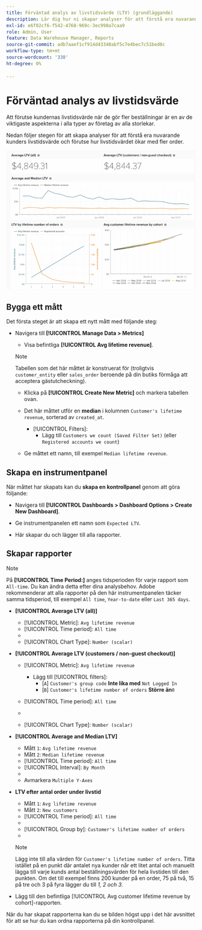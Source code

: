 ```yaml
---
title: Förväntad analys av livstidsvärde (LTV) (grundläggande)
description: Lär dig hur ni skapar analyser för att förstå era nuvarande kunders livstidsvärde och prognostiserar hur livstidsvärdet ökar med fler order.
exl-id: e6f02cf6-f542-4768-969c-3ec998a7caa9
role: Admin, User
feature: Data Warehouse Manager, Reports
source-git-commit: adb7aaef1cf914d43348abf5c7e4bec7c51bed0c
workflow-type: tm+mt
source-wordcount: '338'
ht-degree: 0%

---
```


# Förväntad analys av livstidsvärde

Att förutse kundernas livstidsvärde när de gör fler beställningar är en av de viktigaste aspekterna i alla typer av företag av alla storlekar.

Nedan följer stegen för att skapa analyser för att förstå era nuvarande kunders livstidsvärde och förutse hur livstidsvärdet ökar med fler order.

![förväntat livstidsvärde](../../assets/expected_ltv_720.png)

## Bygga ett mått

Det första steget är att skapa ett nytt mått med följande steg:
* Navigera till **[!UICONTROL Manage Data > Metrics]**
   * Visa befintliga **[!UICONTROL Avg lifetime revenue]**.

  >[!NOTE]
  >
  >Tabellen som det här måttet är konstruerat för (troligtvis `customer_entity` eller `sales_order` beroende på din butiks förmåga att acceptera gästutcheckning).

   * Klicka på **[!UICONTROL Create New Metric]** och markera tabellen ovan.
   * Det här måttet utför en **median** i kolumnen `Customer's lifetime revenue`, sorterad av `created_at`.
      * [!UICONTROL Filters]:
         * Lägg till `Customers we count (Saved Filter Set)` (eller `Registered accounts we count`)

   * Ge måttet ett namn, till exempel `Median lifetime revenue`.

## Skapa en instrumentpanel

När måttet har skapats kan du **skapa en kontrollpanel** genom att göra följande:
* Navigera till **[!UICONTROL Dashboards > Dashboard Options > Create New Dashboard]**.
* Ge instrumentpanelen ett namn som `Expected LTV`.

* Här skapar du och lägger till alla rapporter.

## Skapar rapporter

>[!NOTE]
>
>På **[!UICONTROL Time Period:]** anges tidsperioden för varje rapport som `All-time`. Du kan ändra detta efter dina analysbehov. Adobe rekommenderar att alla rapporter på den här instrumentpanelen täcker samma tidsperiod, till exempel `All time`, `Year-to-date` eller `Last 365 days`.

* **[!UICONTROL Average LTV (all)]**
   * [!UICONTROL Metric]: `Avg lifetime revenue`
   * [!UICONTROL Time period]: `All time`
   * 
     [!UICONTROL-intervall]: `None`
   * [!UICONTROL Chart Type]: `Number (scalar)`

* **[!UICONTROL Average LTV (customers / non-guest checkout)]**
   * [!UICONTROL Metric]: `Avg lifetime revenue`
      * Lägg till [!UICONTROL filters]:
         * [`A`] `Customer's group code` **Inte lika med** `Not Logged In`
         * [`B`] `Customer's lifetime number of orders` **Större än**`0`

   * [!UICONTROL Time period]: `All time`
   * 
     [!UICONTROL-intervall]: `None`
   * [!UICONTROL Chart Type]: `Number (scalar)`

* **[!UICONTROL Average and Median LTV]**
   * Mått `1`: `Avg lifetime revenue`
   * Mått `2`: `Median lifetime revenue`
   * [!UICONTROL Time period]: `All time`
   * [!UICONTROL Interval]: `By Month`
   * 
     [!UICONTROL-diagramtyp]: `Line`
   * Avmarkera `Multiple Y-Axes`

* **LTV efter antal order under livstid**
   * Mått `1`: `Avg lifetime revenue`
   * Mått `2`: `New customers`
   * [!UICONTROL Time period]: `All time`
   * 
     [!UICONTROL-intervall]: `None`
   * [!UICONTROL Group by]: `Customer's lifetime number of orders`
   * 
     [!UICONTROL-diagramtyp]: `Line`

  >[!NOTE]
  >
  >Lägg inte till alla värden för `Customer's lifetime number of orders`. Titta istället på en punkt där antalet nya kunder når ett litet antal och manuellt lägga till varje kunds antal beställningsvärden för hela livstiden till den punkten. Om det till exempel finns 200 kunder på en order, 75 på två, 15 på tre och 3 på fyra lägger du till *1, 2 och 3*.

* Lägg till den befintliga [!UICONTROL Avg customer lifetime revenue by cohort]-rapporten.

När du har skapat rapporterna kan du se bilden högst upp i det här avsnittet för att se hur du kan ordna rapporterna på din kontrollpanel.
